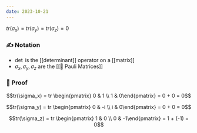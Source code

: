 ```yaml
---
date: 2023-10-21
---
```


$tr(\sigma_x) = tr(\sigma_y) = tr(\sigma_z) = 0$ 

### ✍️ Notation
- $\det$ is the [[determinant]] operator on a [[matrix]]
- $\sigma_x, \sigma_y, \sigma_z$ are the [[📘 Pauli Matrices]]

### 🧠 Proof
$$tr(\sigma_x) = tr \begin{pmatrix} 0 & 1 \\ 1 & 0\end{pmatrix} = 0 + 0 = 0$$

$$tr(\sigma_y) = tr \begin{pmatrix} 0 & -i \\ i & 0\end{pmatrix} = 0 + 0 = 0$$

$$tr(\sigma_z) = tr \begin{pmatrix} 1 & 0 \\ 0 & -1\end{pmatrix} = 1 + (-1) = 0$$